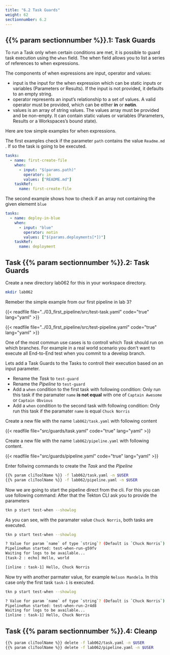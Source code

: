 ```yaml
---
title: "6.2 Task Guards"
weight: 62
sectionnumber: 6.2
---
```



## {{% param sectionnumber %}}.1: Task Guards

To run a Task only when certain conditions are met, it is possible to guard task execution using the `when` field. The when field allows you to list a series of references to when expressions.

The components of when expressions are input, operator and values:

* input is the input for the when expression which can be static inputs or variables (Parameters or Results). If the input is not provided, it defaults to an empty string.
* operator represents an input’s relationship to a set of values. A valid operator must be provided, which can be either **in** or **notin**.
* values is an array of string values. The values array must be provided and be non-empty. It can contain static values or variables (Parameters, Results or a Workspaces’s bound state).

Here are tow simple examples for when expressions.

The first examples check if the parameter `path` contains the value `Readme.md` . If so the task is going to be executed.

```yaml
tasks:
  - name: first-create-file
    when:
      - input: "$(params.path)"
        operator: in
        values: ["README.md"]
    taskRef:
      name: first-create-file
```

The second example shows how to check if an array not containing the given elememt `blue`

```yaml
tasks:
  - name: deploy-in-blue
    when:
      - input: "blue"
        operator: notin
        values: ["$(params.deployments[*])"]
    taskRef:
      name: deployment
```


## Task {{% param sectionnumber %}}.2: Task Guards

Create a new directory lab062 for this in your workspace directory.

```bash
mkdir lab062
```

Remeber the simple example from our first pipeline in lab 3?

{{< readfile file="../03_first_pipeline/src/test-task.yaml"  code="true" lang="yaml" >}}

{{< readfile file="../03_first_pipeline/src/test-pipeline.yaml"  code="true" lang="yaml" >}}

One of the most commun use cases is to controll which *Task* should run on which branches. For example in a real world scenario you don't want to execute all End-to-End test when you commit to a develop branch.

Lets add a Task Guards to the Tasks to controll their execution based on an input parameter.

* Rename the *Task* to `test-guard`
* Rename the *Pipeline* to `test-guard`
* Add a `when` condition to the first task with following condition: Only run this task if the paramater `name` **is not equal** with one of `Captain Awesome` or  `Captain Obvious`
* Add a `when` condition to the second task with following condition: Only run this task if the paramater `name` is equal `Chuck Norris`

Create a new file with the name `lab062/task.yaml` with following content

{{< readfile file="src/guards/task.yaml"  code="true" lang="yaml" >}}

Create a new file with the name `lab062/pipeline.yaml` with following content.

{{< readfile file="src/guards/pipeline.yaml"  code="true" lang="yaml" >}}


Enter follwing commands to create the *Task* and the *Pipeline*

```bash
{{% param cliToolName %}} -f lab062/task.yaml -n $USER
{{% param cliToolName %}} -f lab062/pipeline.yaml -n $USER
```

Now we are going to start the pipeline direct from the cli. For this you can use following command:
After that the Tekton CLI ask you to provide the parameters

```bash
tkn p start test-when --showlog
```

As you can see, with the paramater value `Chuck Norris`, both tasks are executed.

```bash
tkn p start test-when --showlog

? Value for param `name` of type `string`? (Default is `Chuck Norris`) Chuck Norris
PipelineRun started: test-when-run-g59fv
Waiting for logs to be available...
[task-2 : echo] Hello, world

[inline : task-1] Hello, Chuck Norris
```

Now try with another parmater value, for example `Nelson Mandela`. In this case only the first task `task-1` is executed.

```bash
tkn p start test-when --showlog

? Value for param `name` of type `string`? (Default is `Chuck Norris`) Nelson Mandela
PipelineRun started: test-when-run-2r4d8
Waiting for logs to be available...
[inline : task-1] Hello, Chuck Norris
```


## Task {{% param sectionnumber %}}.4: Cleanp

```bash
{{% param cliToolName %}} delete -f lab062/task.yaml -n $USER
{{% param cliToolName %}} delete -f lab062/pipeline.yaml -n $USER
```
